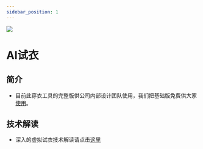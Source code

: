 ```yaml
---
sidebar_position: 1
---
```


![](./img/free.tryon.tool.png)

# AI试衣
## 简介
* 目前此穿衣工具的完整版供公司内部设计团队使用，我们把基础版免费供大家[使用](https://www.tryon.Suanfamama.com/)。

## 技术解读
* 深入的虚拟试衣技术解读请点击[这里](https://www.Suanfamama.com/docs/research/2023-12-24-research-post)